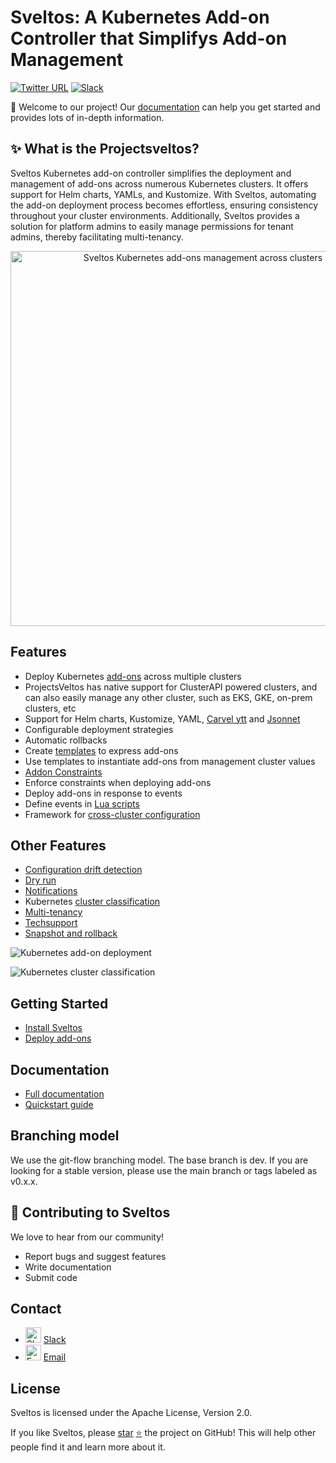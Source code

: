 # Sveltos: A Kubernetes Add-on Controller that Simplifys Add-on Management

[![Twitter URL](https://img.shields.io/twitter/url/https/twitter.com/projectsveltos.svg?style=social&label=Follow%20%40projectsveltos)](https://twitter.com/projectsveltos)
[![Slack](https://img.shields.io/badge/join%20slack-%23projectsveltos-brighteen)](https://join.slack.com/t/projectsveltos/shared_invite/zt-1hraownbr-W8NTs6LTimxLPB8Erj8Q6Q)

👋 Welcome to our project! Our [documentation](https://projectsveltos.github.io/sveltos/) can help you get started and provides lots of in-depth information.

## ✨ What is the Projectsveltos?

Sveltos Kubernetes add-on controller simplifies the deployment and management of add-ons across numerous Kubernetes clusters. It offers support for Helm charts, YAMLs, and Kustomize. With Sveltos, automating the add-on deployment process becomes effortless, ensuring consistency throughout your cluster environments. Additionally, Sveltos provides a solution for platform admins to easily manage permissions for tenant admins, thereby facilitating multi-tenancy.

<p align="center">
  <img alt="Sveltos Kubernetes add-ons management across clusters" src="https://github.com/projectsveltos/sveltos-manager/blob/dev/doc/multi-clusters.png" width="600"/>
 </p>

## Features

* Deploy Kubernetes [add-ons](https://projectsveltos.github.io/sveltos/addons/) across multiple clusters
* ProjectsVeltos has native support for ClusterAPI powered clusters, and can also easily manage any other cluster, such as EKS, GKE, on-prem clusters, etc 
* Support for Helm charts, Kustomize, YAML, [Carvel ytt](https://projectsveltos.github.io/sveltos/ytt_extension/) and [Jsonnet](https://projectsveltos.github.io/sveltos/jsonnet_extension/)
* Configurable deployment strategies
* Automatic rollbacks
* Create [templates](https://projectsveltos.github.io/sveltos/template/) to express add-ons
* Use templates to instantiate add-ons from management cluster values
* [Addon Constraints](https://projectsveltos.github.io/sveltos/addon_constraint/)
* Enforce constraints when deploying add-ons
* Deploy add-ons in response to events
* Define events in [Lua scripts](https://github.com/projectsveltos/sveltos/blob/main/docs/addon_event_deployment.md#event-definition)
* Framework for [cross-cluster configuration](https://projectsveltos.github.io/sveltos/addon_event_deployment/#cross-clusters)

## Other Features
* [Configuration drift detection](https://projectsveltos.github.io/sveltos/configuration_drift/)
* [Dry run](https://projectsveltos.github.io/sveltos/dryrun/)
* [Notifications](https://projectsveltos.github.io/sveltos/notifications)
* Kubernetes [cluster classification](https://projectsveltos.github.io/sveltos/labels_management/)
* [Multi-tenancy](https://projectsveltos.github.io/sveltos/multi-tenancy/)
* [Techsupport](https://projectsveltos.github.io/sveltos/techsupport/)
* [Snapshot and rollback](https://projectsveltos.github.io/sveltos/snapshot/)

![Kubernetes add-on deployment](https://github.com/projectsveltos/sveltos/blob/main/docs/assets/addons_deployment.gif)

![Kubernetes cluster classification](https://github.com/projectsveltos/sveltos/blob/main/docs/assets/classifier.gif)

## Getting Started

* [Install Sveltos](https://projectsveltos.github.io/sveltos/install/)
* [Deploy add-ons](https://projectsveltos.github.io/sveltos/addons/)

## Documentation

* [Full documentation](https://projectsveltos.github.io/sveltos/)
* [Quickstart guide](https://projectsveltos.github.io/sveltos/quick_start/)

## Branching model

We use the git-flow branching model. The base branch is dev. If you are looking for a stable version, please use the main branch or tags labeled as v0.x.x.

## 🤗 Contributing to Sveltos

We love to hear from our community!

* Report bugs and suggest features
* Write documentation
* Submit code

## Contact

* <img src="https://github.com/projectsveltos/.github/blob/main/docs/slack_logo.png" alt="Slack" width="25" /> [Slack](https://projectsveltos.slack.com/)
* <img src="https://github.com/projectsveltos/.github/blob/main/docs/email_logo.png" alt="Email" width="25" /> [Email](mailto:hello@projectsveltos.io)

## License

Sveltos is licensed under the Apache License, Version 2.0.

If you like Sveltos, please [star](https://github.com/projectsveltos/sveltos-manager) [:star:](https://github.com/projectsveltos/sveltos-manager) the project on GitHub! This will help other people find it and learn more about it.

